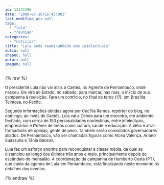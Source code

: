 ```yaml
---
id: 12372296
date: "2006-07-18T16:43:00Z"
last_modified_at: null
tags:
  - "lula"
  - "reuniao"
categories:
  - "noticias"
title: "Lula pede reuni\u00e3o com intelectuais"
sutia: null
chapeu: null
autor: null
imagem: null
---
```

{% raw %}
<p><FONT size=2></p>
<p><P>O presidente Lula não vai mais a Caetés, no Agreste de Pernambuco, onde nasceu. Ele virá ao Estado, no sábado, para marcar, nas ruas, o in?cio de sua campanha à reeleição. Fará um com?cio, no final da tarde (17), em Bras?lia Teimosa, no Recife.</P></p>
<p><P>Segundo informações obtidas agora por Cec?lia Ramos, repórter do blog, no domingo, ao invés de Caetés, Lula vai a Olinda para um encontro, em ambiente fechado, com cerca de 150 personalidades nordestinas, entre intelectuais, empresários e l?deres de áreas como cultura, saúde e educação. A idéia é atrair formadores de opinião, gente de peso. Também serão convidados governadores aliados. De Pernambuco, vão ser chamadas figuras como Alceu Valença, Ariano Suassuna e Tânia Bacelar.</P></p>
<p><P>Lula faz um esforço enorme para reconquistar a classe média, da qual se distanciou ao longo dos últimos três anos e meio, principalmente depois do escândalo do mensalão. A coordenação da campanha de Humberto Costa (PT), que cuida da agenda de Lula em Pernambuco, está finalizando neste momento os detalhes dos eventos.</P></FONT> </p>
{% endraw %}